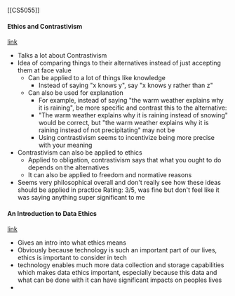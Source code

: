 [[CS5055]]

#### Ethics and Contrastivism
[link](https://iep.utm.edu/ethics-and-contrastivism/)
- Talks a lot about Contrastivism
- Idea of comparing things to their alternatives instead of just accepting them at face value
	- Can be applied to a lot of things like knowledge
		- Instead of saying "x knows y", say "x knows y rather than z"
	- Can also be used for explanation
		- For example, instead of saying "the warm weather explains why it is raining", be more specific and contrast this to the alternative:
		- "The warm weather explains why it is raining instead of snowing" would be correct, but "the warm weather explains why it is raining instead of not precipitating" may not be
		- Using contrastivism seems to incentivize being more precise with your meaning
- Contrastivism can also be applied to ethics
	- Applied to obligation, contrastivism says that what you ought to do depends on the alternatives
	- It can also be applied to freedom and normative reasons
- Seems very philosophical overall and don't really see how these ideas should be applied in practice
Rating: 3/5, was fine but don't feel like it was saying anything super significant to me

#### An Introduction to Data Ethics
[link](https://www.scu.edu/media/ethics-center/technology-ethics/IntroToDataEthics.pdf)
- Gives an intro into what ethics means
- Obviously because technology is such an important part of our lives, ethics is important to consider in tech
- technology enables much more data collection and storage capabilities which makes data ethics important, especially because this data and what can be done with it can have significant impacts on peoples lives
- 